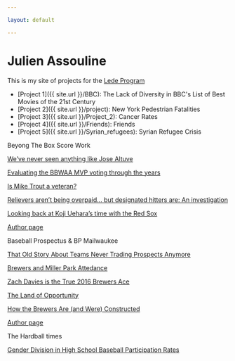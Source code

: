 ```yaml
---

layout: default

---
```


# Julien Assouline

This is my site of projects for the [Lede Program](http://ledeprogram.com)

* [Project 1]({{ site.url }}/BBC): The Lack of Diversity in BBC's List of Best Movies of the 21st Century
* [Project 2]({{ site.url }}/project): New York Pedestrian Fatalities
* [Project 3]({{ site.url }}/Project_2): Cancer Rates
* [Project 4]({{ site.url }}/Friends): Friends
* [Project 5]({{ site.url }}/Syrian_refugees): Syrian Refugee Crisis


Beyong The Box Score Work 

<a href = "https://www.beyondtheboxscore.com/2017/3/28/15084346/jose-altuve-so-short-but-also-outstanding-david-eckstein-can-eat-it">We’ve never seen anything like Jose Altuve</a>

<a href = "https://www.beyondtheboxscore.com/2017/2/23/14672334/bbwaa-mvp-voting-valuable-subjectivity-trout-mantle-mays">Evaluating the BBWAA MVP voting through the years</a>

<a href = "https://www.beyondtheboxscore.com/2017/3/15/14918098/mike-trout-angels-veteran-age-playing-time-mvp">Is Mike Trout a veteran?</a>

<a href = "https://www.beyondtheboxscore.com/2017/1/11/14214912/relievers-overpaid-designated-hitters-salaries-mlb-free-agents">Relievers aren’t being overpaid… but designated hitters are: An investigation</a>

<a href = "https://www.beyondtheboxscore.com/2016/12/7/13852008/looking-back-at-koji-uehara-s-time-with-the-red-sox">Looking back at Koji Uehara’s time with the Red Sox</a>

<a href = "https://www.sbnation.com/users/Julien%20Assouline/blog"> Author page </a>

Baseball Prospectus & BP Mailwaukee 

<a href = "http://www.baseballprospectus.com/article.php?articleid=30272"> That Old Story About Teams Never Trading Prospects Anymore </a>

<a href = "http://milwaukee.locals.baseballprospectus.com/2016/09/22/brewers-and-miller-park-attendance/"> Brewers and Miller Park Attedance </a>

<a href = "http://milwaukee.locals.baseballprospectus.com/2016/09/29/zach-davies-is-the-true-2016-brewers-ace/"> Zach Davies is the True 2016 Brewers Ace </a>

<a href = "http://milwaukee.locals.baseballprospectus.com/2016/10/13/the-land-of-opportunity/"> The Land of Opportunity </a>

<a href = "http://milwaukee.locals.baseballprospectus.com/2016/11/03/how-the-brewers-are-and-were-constructed/"> How the Brewers Are (and Were) Constructed </a>

<a href = "http://milwaukee.locals.baseballprospectus.com/author/jassouline/"> Author page </a>

The Hardball times

<a href = "http://www.fangraphs.com/tht/gender-division-in-high-school-baseball-participation-rates/"> Gender Division in High School Baseball Participation Rates </a>
